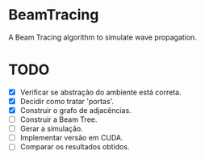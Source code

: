 # BeamTracing
A Beam Tracing algorithm to simulate wave propagation.

# TODO
- [X] Verificar se abstração do ambiente está correta.
- [X] Decidir como tratar 'portas'.
- [X] Construir o grafo de adjacências.
- [ ] Construir a Beam Tree.
- [ ] Gerar a simulação.
- [ ] Implementar versão em CUDA.
- [ ] Comparar os resultados obtidos.
